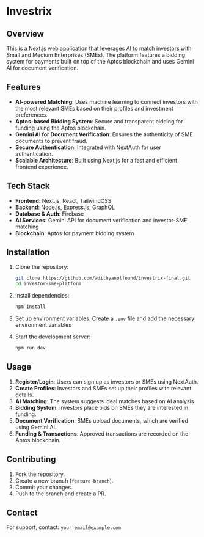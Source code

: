 # Investrix

## Overview
This is a Next.js web application that leverages AI to match investors with Small and Medium Enterprises (SMEs). The platform features a bidding system for payments built on top of the Aptos blockchain and uses Gemini AI for document verification.

## Features
- **AI-powered Matching**: Uses machine learning to connect investors with the most relevant SMEs based on their profiles and investment preferences.
- **Aptos-based Bidding System**: Secure and transparent bidding for funding using the Aptos blockchain.
- **Gemini AI for Document Verification**: Ensures the authenticity of SME documents to prevent fraud.
- **Secure Authentication**: Integrated with NextAuth for user authentication.
- **Scalable Architecture**: Built using Next.js for a fast and efficient frontend experience.

## Tech Stack
- **Frontend**: Next.js, React, TailwindCSS
- **Backend**: Node.js, Express.js, GraphQL
- **Database & Auth**: Firebase
- **AI Services**: Gemini API for document verification and investor-SME matching
- **Blockchain**: Aptos for payment bidding system

## Installation

1. Clone the repository:
   ```sh
   git clone https://github.com/adithyanotfound/investrix-final.git
   cd investor-sme-platform
   ```
2. Install dependencies:
   ```sh
   npm install
   ```
3. Set up environment variables:
   Create a `.env` file and add the necessary environment variables

4. Start the development server:
   ```sh
   npm run dev
   ```

## Usage
1. **Register/Login**: Users can sign up as investors or SMEs using NextAuth.
2. **Create Profiles**: Investors and SMEs set up their profiles with relevant details.
3. **AI Matching**: The system suggests ideal matches based on AI analysis.
4. **Bidding System**: Investors place bids on SMEs they are interested in funding.
5. **Document Verification**: SMEs upload documents, which are verified using Gemini AI.
6. **Funding & Transactions**: Approved transactions are recorded on the Aptos blockchain.

## Contributing
1. Fork the repository.
2. Create a new branch (`feature-branch`).
3. Commit your changes.
4. Push to the branch and create a PR.

## Contact
For support, contact: `your-email@example.com`
